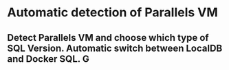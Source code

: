# Automatic detection of Parallels VM

## Detect Parallels VM and choose which type of SQL Version. Automatic switch between LocalDB and Docker SQL. G
